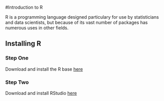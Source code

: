 #Introduction to R

R is a programming language designed particulary for use by statisticians and data scientists, but because of its vast number of packages has numerous uses in other fields.


## Installing R

### Step One

Download and install the R base [here](https://cran.r-project.org/)

### Step Two

Download and install RStudio [here](https://www.rstudio.com/products/rstudio/download/)

